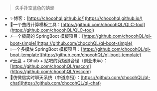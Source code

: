 > 失手扑空蓝色的蜻蛉

+ ✨博客：[https://chocohql.github.io/](https://chocohql.github.io/)
+ 🚀一个曲线计算模板工具：[https://github.com/chocohQL/QLC-tool](https://github.com/chocohQL/QLC-tool)
+ ⚡一个极简的 SpringBoot 模板项目：[https://github.com/chocohQL/ql-boot-simple](https://github.com/chocohQL/ql-boot-simple)
+ 💧一个多模块 SpringBoot 模板项目：[https://github.com/chocohQL/ql-boot-template](https://github.com/chocohQL/ql-boot-template)
+ 💕云盘 + Gihub + 贴吧的究极缝合怪（创业未半）：[https://github.com/chocohQL/rescom](https://github.com/chocohQL/rescom)
+ 🌿仿微信实时聊天系统（中道崩殂）：[https://github.com/chocohQL/ql-chat](https://github.com/chocohQL/ql-chat)
